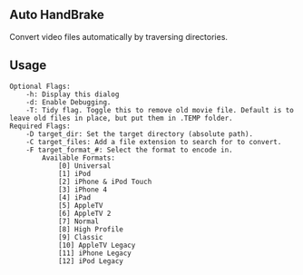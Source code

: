## Auto HandBrake ##
Convert video files automatically by traversing directories.

## Usage ##
	Optional Flags:
		-h: Display this dialog
		-d: Enable Debugging.
		-T: Tidy flag. Toggle this to remove old movie file. Default is to leave old files in place, but put them in .TEMP folder.
	Required Flags:
		-D target_dir: Set the target directory (absolute path).
		-C target_files: Add a file extension to search for to convert.
		-F target_format_#: Select the format to encode in.
			Available Formats:
				[0] Universal
				[1] iPod
				[2] iPhone & iPod Touch
				[3] iPhone 4
				[4] iPad
				[5] AppleTV
				[6] AppleTV 2
				[7] Normal
				[8] High Profile
				[9] Classic
				[10] AppleTV Legacy
				[11] iPhone Legacy
				[12] iPod Legacy
